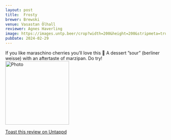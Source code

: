 ```yaml
---
layout: post
title:  Frosty
brewer: Brewski
venue: Vasastan Ölhall
reviewer: Agnes Haverling
image: https://images.untp.beer/crop?width=200&height=200&stripmeta=true&url=https://untappd.s3.amazonaws.com/photos/2024_02_29/f4e5e03e9a418233f51de7894b5542ee_c_1359686537_raw.jpg
pubDate: 2024-02-29
---
```


If you like maraschino cherries you’ll love this 🍒 
A dessert ”sour” (berliner weisse) with an aftertaste of marzipan. Do try!
						  <br />
						  <img height="200" width="200" src="https://images.untp.beer/crop?width=200&height=200&stripmeta=true&url=https://untappd.s3.amazonaws.com/photos/2024_02_29/f4e5e03e9a418233f51de7894b5542ee_c_1359686537_raw.jpg" alt="Photo">         
						
[Toast this review on Untappd](https://untappd.com/user/&#45;Spacebacon&#45;/checkin/1359686537)
